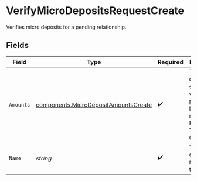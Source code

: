 # VerifyMicroDepositsRequestCreate

Verifies micro deposits for a pending relationship.


## Fields

| Field                                                                                        | Type                                                                                         | Required                                                                                     | Description                                                                                  | Example                                                                                      |
| -------------------------------------------------------------------------------------------- | -------------------------------------------------------------------------------------------- | -------------------------------------------------------------------------------------------- | -------------------------------------------------------------------------------------------- | -------------------------------------------------------------------------------------------- |
| `Amounts`                                                                                    | [components.MicroDepositAmountsCreate](../../models/components/microdepositamountscreate.md) | :heavy_check_mark:                                                                           | The micro deposits sent to verify a pending bank relationship. FOR TESTING ONLY!             |                                                                                              |
| `Name`                                                                                       | *string*                                                                                     | :heavy_check_mark:                                                                           | The name of the relationship to verify.                                                      | accounts/01H8FB90ZRRFWXB4XC2JPJ1D4Y/bankRelationships/651ef9de0dee00240813e60e               |